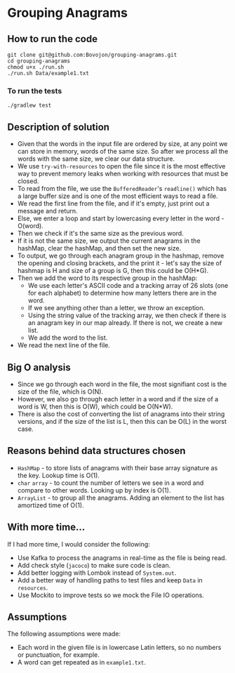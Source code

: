 # Grouping Anagrams

## How to run the code
```shell
git clone git@github.com:Bovojon/grouping-anagrams.git
cd grouping-anagrams
chmod u+x ./run.sh
./run.sh Data/example1.txt
```

### To run the tests
```shell
./gradlew test
```

## Description of solution
* Given that the words in the input file are ordered by size, at any point we can store in memory, words of the same size. So after we process all the words with the same size, we clear our data structure. 
* We use `try-with-resources` to open the file since it is the most effective way to prevent memory leaks when working with resources that must be closed.
* To read from the file, we use the `BufferedReader`'s `readline()` which has a large buffer size and is one of the most efficient ways to read a file.
* We read the first line from the file, and if it's empty, just print out a message and return.
* Else, we enter a loop and start by lowercasing every letter in the word - O(word).
* Then we check if it's the same size as the previous word.
* If it is not the same size, we output the current anagrams in the hashMap, clear the hashMap, and then set the new size.
* To output, we go through each anagram group in the hashmap, remove the opening and closing brackets, and the print it - let's say the size of hashmap is H and size of a group is G, then this could be O(H*G).
* Then we add the word to its respective group in the hashMap:
    * We use each letter's ASCII code and a tracking array of 26 slots (one for each alphabet) to determine how many letters there are in the word.
    * If we see anything other than a letter, we throw an exception.
    * Using the string value of the tracking array, we then check if there is an anagram key in our map already. If there is not, we create a new list.
    * We add the word to the list.
* We read the next line of the file.

## Big O analysis
* Since we go through each word in the file, the most signifiant cost is the size of the file, which is O(N).
* However, we also go through each letter in a word and if the size of a word is W, then this is O(W), which could be O(N*W).
* There is also the cost of converting the list of anagrams into their string versions, and if the size of the list is L, then this can be O(L) in the worst case.

## Reasons behind data structures chosen
* `HashMap` - to store lists of anagrams with their base array signature as the key. Lookup time is O(1).
* `char` `array` - to count the number of letters we see in a word and compare to other words. Looking up by index is O(1).
* `ArrayList` - to group all the anagrams. Adding an element to the list has amortized time of O(1). 

## With more time...
If I had more time, I would consider the following:
* Use Kafka to process the anagrams in real-time as the file is being read.
* Add check style (`jacoco`) to make sure code is clean.
* Add better logging with Lombok instead of `System.out`.
* Add a better way of handling paths to test files and keep `Data` in `resources`.
* Use Mockito to improve tests so we mock the File IO operations.

## Assumptions
The following assumptions were made:
* Each word in the given file is in lowercase Latin letters, so no numbers or punctuation, for example.
* A word can get repeated as in `example1.txt`.
